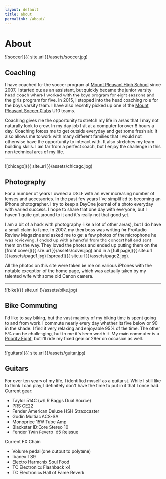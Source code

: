 ```yaml
---
layout: default
title: about
permalink: /about/
---
```


# About

![soccer]({{ site.url }}/assets/soccer.jpg)

## Coaching

I have coached for the soccer program at [Mount Pleasant High School](http://mtpleasantschools.net//site/Default.aspx?PageID=1723) 
since 2007. I started out as an assistant, but quickly became the junior varsity head coach where
I worked with the boys program for eight seasons and the girls program for five.
In 2015, I stepped into the head coaching role for the boys varsity team. I have also recently picked up one of the [Mount Pleasant Soccer Clubs](http://mpsoccerclub.org) U10 teams.

Coaching gives me the opportunity to stretch my life in areas that I may not naturally
look to grow. In my day job I sit at a computer for over 8 hours a day. Coaching
forces me to get outside everyday and get some fresh air. It also allows me to work with 
many different families that I would not otherwise have the opportunity to
interact with. It also stretches my team building skills. I am far from a perfect
coach, but I enjoy the challenge in this non technical area of my life.

---

![chicago]({{ site.url }}/assets/chicago.jpg)

## Photography

For a number of years I owned a DSLR with an ever increasing number of lenses and
accessories. In the past few years I've simplified to becoming an iPhone photographer. I try to keep a DayOne journal of a photo
everyday with varied success. I hope to share that one day with everyone, but I
haven't quite got around to it and it's really not that good yet.

I am a bit of a hack with photography (like a lot of other areas), but I do have a small claim to
fame. In 2007, my then boss was writing for ProAudio Review Magazine and asked
me to get a few photos of the microphone he was reviewing. I ended up with a
handful from the concert hall and sent them on the way. They loved the photos
and ended up putting them on the [front cover]({{ site.url }}/assets/cover.jpg)
and in a [full page]({{ site.url }}/assets/page1.jpg)
[spread]({{ site.url }}/assets/page2.jpg).

All the photos on this site were taken be me on various iPhones
with the notable exception of the home page, which was actually taken by my talented
wife with some old Canon camera.

---

![bike]({{ site.url }}/assets/bike.jpg)

## Bike Commuting

I'd like to say biking, but the vast majority of my biking time is spent going to
and from work. I commute nearly every day whether its five below or 90 in the shade.
I find it very relaxing and enjoyable 95% of the time. The other 5% can be challenging, but to me it's been worth it. My main commuter is a [Priority Eight](https://www.prioritybicycles.com/products/theeight), but I'll ride
my fixed gear or 29er on occasion as well.

---

![guitars]({{ site.url }}/assets/guitar.jpg)

## Guitars

For over ten years of my life, I identified myself as a guitarist. While I still
like to think I can play, I definitely don't have the time to put in it that I
once had. Current gear:
* Taylor 514C (w/LR Baggs Dual Source)
* PRS CE22
* Fender American Deluxe HSH Stratocaster
* Godin Multiac ACS-SA
* Monoprice 15W Tube Amp
* Blackstar ID:Core Stereo 10
* Fender Twin Reverb '65 Reissue

Current FX Chain
* Volume pedal (one output to polytune)
* Ibanex TS9
* Electro Harmonix Soul Food
* TC Electronics Flashback x4
* TC Electronics Hall of Fame Reverb
